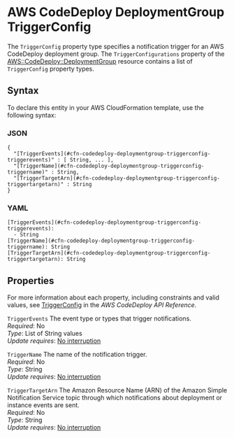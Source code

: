 # AWS CodeDeploy DeploymentGroup TriggerConfig<a name="aws-properties-codedeploy-deploymentgroup-triggerconfig"></a>

The `TriggerConfig` property type specifies a notification trigger for an AWS CodeDeploy deployment group\. The `TriggerConfigurations` property of the [AWS::CodeDeploy::DeploymentGroup](aws-resource-codedeploy-deploymentgroup.md) resource contains a list of `TriggerConfig` property types\.

## Syntax<a name="aws-properties-codedeploy-deploymentgroup-triggerconfig-syntax"></a>

To declare this entity in your AWS CloudFormation template, use the following syntax:

### JSON<a name="aws-properties-codedeploy-deploymentgroup-triggerconfig-syntax.json"></a>

```
{
  "[TriggerEvents](#cfn-codedeploy-deploymentgroup-triggerconfig-triggerevents)" : [ String, ... ],
  "[TriggerName](#cfn-codedeploy-deploymentgroup-triggerconfig-triggername)" : String,
  "[TriggerTargetArn](#cfn-codedeploy-deploymentgroup-triggerconfig-triggertargetarn)" : String
}
```

### YAML<a name="aws-properties-codedeploy-deploymentgroup-triggerconfig-syntax.yaml"></a>

```
[TriggerEvents](#cfn-codedeploy-deploymentgroup-triggerconfig-triggerevents): 
  - String
[TriggerName](#cfn-codedeploy-deploymentgroup-triggerconfig-triggername): String
[TriggerTargetArn](#cfn-codedeploy-deploymentgroup-triggerconfig-triggertargetarn): String
```

## Properties<a name="aws-properties-codedeploy-deploymentgroup-triggerconfig-properties"></a>

For more information about each property, including constraints and valid values, see [TriggerConfig](https://docs.aws.amazon.com/codedeploy/latest/APIReference/API_TriggerConfig.html) in the *AWS CodeDeploy API Reference*\.

`TriggerEvents`  <a name="cfn-codedeploy-deploymentgroup-triggerconfig-triggerevents"></a>
The event type or types that trigger notifications\.  
*Required*: No  
*Type*: List of String values  
*Update requires*: [No interruption](using-cfn-updating-stacks-update-behaviors.md#update-no-interrupt)

`TriggerName`  <a name="cfn-codedeploy-deploymentgroup-triggerconfig-triggername"></a>
The name of the notification trigger\.  
*Required*: No  
*Type*: String  
*Update requires*: [No interruption](using-cfn-updating-stacks-update-behaviors.md#update-no-interrupt)

`TriggerTargetArn`  <a name="cfn-codedeploy-deploymentgroup-triggerconfig-triggertargetarn"></a>
The Amazon Resource Name \(ARN\) of the Amazon Simple Notification Service topic through which notifications about deployment or instance events are sent\.  
*Required*: No  
*Type*: String  
*Update requires*: [No interruption](using-cfn-updating-stacks-update-behaviors.md#update-no-interrupt)